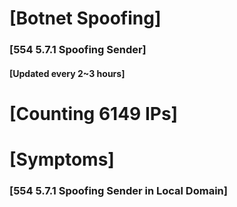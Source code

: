 # [Botnet Spoofing]
### [554 5.7.1 Spoofing Sender]
#### [Updated every 2~3 hours]

# [Counting 6149 IPs]

# [Symptoms] 
###   [554 5.7.1 Spoofing Sender in Local Domain]

